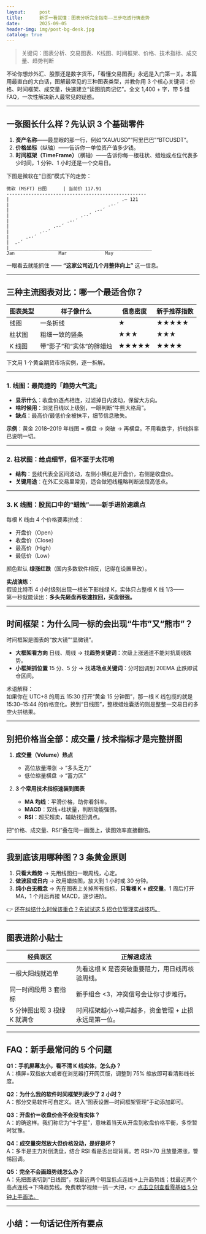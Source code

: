```yaml
---
layout:     post
title:      新手一看就懂：图表分析完全指南——三步吃透行情走势
date:       2025-09-05
header-img: img/post-bg-desk.jpg
catalog: true
---
```


> 关键词：图表分析、交易图表、K线图、时间框架、价格、技术指标、成交量、趋势判断

不论你想炒外汇、股票还是数字货币，「看懂交易图表」永远是入门第一关。本篇用最直白的大白话，图解最常见的三种图表类型，并教你用 3 个核心关键词：价格、时间框架、成交量，快速建立“读图肌肉记忆”。全文 1,400 + 字，带 5 组 FAQ，一次性解决新人最常见的疑惑。

---

## 一张图长什么样？先认识 3 个基础零件

1. **资产名称**——最显眼的那一行，例如“XAU/USD”“阿里巴巴”“BTCUSDT”。
2. **价格坐标**（纵轴）——告诉你一单位资产值多少钱。
3. **时间框架（TimeFrame）**（横轴）——告诉你每一根柱状、蜡烛或点位代表多少时间，1 分钟、1 小时还是一个交易日。

下图是微软在“日图”模式下的走势：  

```
微软 (MSFT) 日图      | 当前价 117.91
---------------------------------------------------
|                                         .— 121
|                                    .-·´
|                               .-·´
|                          .-·´
|                     .-·´
|                .-·´
|           .-·´
|      .-·´
|  .-´
|____________________________________________________
Jan                Mar              May
```
一眼看去就能抓住 —— **“这家公司近几个月整体向上”** 这一信息。

---

## 三种主流图表对比：哪一个最适合你？

| 图表类型 | 样子像什么 | 信息密度 | 新手推荐指数 |
|----------|-----------|----------|--------------|
| 线图     | 一条折线 | ★        | ★★★★★        |
| 柱状图   | 粗细一致的竖条 | ★★★      | ★★★          |
| K 线图   | 带“影子”和“实体”的胖蜡烛 | ★★★★★    | ★★★★         |

下文用 1 个黄金期货市场实例，逐一拆解。

---

### 1. 线图：最简捷的「趋势大气流」
- **显示什么**：收盘价逐点相连，过滤掉日内波动，保留大方向。  
- **啥时候用**：浏览日线以上级别，一眼判断“牛熊大格局”。  
- **缺点**：最高价/最低价全被抹平，细节信息散失。

**示例**：黄金 2018–2019 年线图 = 横盘 → 突破 → 再横盘。不用看数字，折线斜率已说明一切。

---

### 2. 柱状图：给点细节，但不至于太花哨
- **结构**：竖线代表全区间波动，左侧小横杠是开盘价，右侧是收盘价。  
- **关键用途**：在外汇交易里常见，适合做短线粗略判断波段高低点。

---

### 3. K 线图：股民口中的“蜡烛”——新手进阶速跳点
每根 K 线由 4 个价格要素拼成：

- 开盘价（Open）
- 收盘价（Close）
- 最高价（High）
- 最低价（Low）

颜色默认 **绿涨红跌**（国内多数软件相反，记得在设置里改）。

**实战演练**：  
假设比特币 4 小时级别出现一根长下影线绿 K，实体只占整根 K 线 1/3——  
第一秒就能读出：**多头先砸盘再极速拉回，买盘很强。**

---

## 时间框架：为什么同一标的会出现“牛市”又“熊市”？

时间框架是图表的“放大镜”“显微镜”。  

- **大框架看方向**  日线、周线 → 找**趋势关键词**：次级上涨通道不能对抗周线跌势。  
- **小框架抓位置**  15 分、5 分 → 找**进场点关键词**：分时回调到 20EMA 止跌即试仓区间。

术语解释：  
如果你在 UTC+8 的周五 15:30 打开“黄金 15 分钟图”，那一根 K 线包揽的就是 15:30–15:44 的价格变化。换到“日线图”，整根蜡烛囊括的则是整整一交易日的多空火拼结果。

---

## 别把价格当全部：成交量 / 技术指标才是完整拼图

1. **成交量（Volume）热点**  
   - 高位放量滞涨 → “多头乏力”  
   - 低位缩量横盘 → “蓄力区”  

2. **3 个常用技术指标速装到图表**  
   - **MA 均线**：平滑价格，助你看斜率。  
   - **MACD**：双线+柱状量，判断动能强弱。  
   - **RSI**：超买超卖，辅助找回调点。

把“价格、成交量、RSI”叠在同一画面上，读图效率直接翻倍。

---

## 我到底该用哪种图？3 条黄金原则

1. **只看大趋势** → 先用线图扫一眼周线，心定。  
2. **做波段或日内** → 改用蜡烛图，放大到 1 小时或 30 分钟。  
3. **纯小白无概念** → 先在图表上关掉所有指标，**只看裸 K + 成交量**。1 周后打开 MA，1 个月后再接 MACD，逐步进阶。

👉 [还在纠结什么时候该重仓？先试试这 5 招仓位管理实战技巧。](https://okxdog.com/)

---

## 图表进阶小贴士

| 经典误区                 | 正解速成法 |
|--------------------------|-----------|
| 一根大阳线就追单         | 先看这根 K 是否突破重要阻力，用日线再核验周线。 |
| 同一时间段用 3 套指标    | 新手组合 <3，冲突信号会让你寸步难行。 |
| 5 分钟图出现 3 根绿 K 就满仓 | 时间框架越小→噪声越多，资金管理 + 止损 永远是第一位。 |

---

## FAQ：新手最常问的 5 个问题

**Q1：手机屏幕太小，看不清 K 线实体，怎么办？**  
A：横屏+双指放大或者在浏览器打开网页版，调整到 75% 缩放即可看清影线长度。

**Q2：为什么我的软件时间框架列表少了 2 小时？**  
A：部分交易软件可自定义。进入“图表设置—时间框架管理”手动添加即可。

**Q3：开盘价＝收盘价会不会没有实体？**  
A：的确这样。我们称它为“十字星”，意味着当天从开盘到收盘价格平衡，多空暂时犹豫。

**Q4：成交量突然放大但价格没动，是好是坏？**  
A：多半是主力对倒洗盘，结合 RSI 看是否出现背离。若 RSI>70 且放量滞涨，警惕回调。

**Q5：完全不会画趋势线怎么办？**  
A：先把图表切到“日线图”，找最近两个明显低点连线→上升趋势线；找最近两个高点连线→下降趋势线。免费教学视频一抓一大把，👉 [点击立刻查看零基础 5 分钟上手画法。](https://okxdog.com/)

---

## 小结：一句话记住所有要点